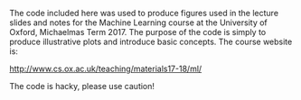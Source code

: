 The code included here was used to produce figures used in the lecture slides and notes for the Machine Learning course at the University of Oxford, Michaelmas Term 2017. The purpose of the code is simply to produce illustrative plots and introduce basic concepts. The course website is:

http://www.cs.ox.ac.uk/teaching/materials17-18/ml/

The code is hacky, please use caution!
